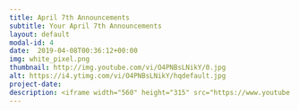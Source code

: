```yaml
---
title: April 7th Announcements
subtitle: Your April 7th Announcements
layout: default
modal-id: 4 
date:  2019-04-08T00:36:12+00:00
img: white_pixel.png
thumbnail: http://img.youtube.com/vi/O4PNBsLNikY/0.jpg
alt: https://i4.ytimg.com/vi/O4PNBsLNikY/hqdefault.jpg
project-date: 
description: <iframe width="560" height="315" src="https://www.youtube.com/embed/O4PNBsLNikY" frameborder="0" allowfullscreen></iframe> 
---
```

